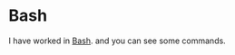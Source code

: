 # Bash
I have worked in <a href="https://drive.google.com/file/d/1DrvnefJNbS-1BUbOLyJrHYH-2m58v7K7/view?usp=sharing">Bash</a>.
and you can see some commands. 

